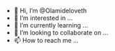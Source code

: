 - 👋 Hi, I’m @Olamideloveth
- 👀 I’m interested in ...
- 🌱 I’m currently learning ...
- 💞️ I’m looking to collaborate on ...
- 📫 How to reach me ...

<!---
Olamideloveth/Olamideloveth is a ✨ special ✨ repository because its `README.md` (this file) appears on your GitHub profile.
You can click the Preview link to take a look at your changes.
--->
